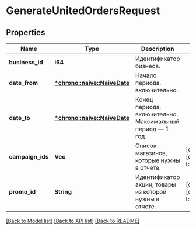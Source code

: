 # GenerateUnitedOrdersRequest

## Properties
Name | Type | Description | Notes
------------ | ------------- | ------------- | -------------
**business_id** | **i64** | Идентификатор бизнеса. | 
**date_from** | [***chrono::naive::NaiveDate**](date.md) | Начало периода, включительно. | 
**date_to** | [***chrono::naive::NaiveDate**](date.md) | Конец периода, включительно. Максимальный период — 1 год. | 
**campaign_ids** | **Vec<i64>** | Список магазинов, которые нужны в отчете. | [optional] [default to None]
**promo_id** | **String** | Идентификатор акции, товары из которой нужны в отчете. | [optional] [default to None]

[[Back to Model list]](../README.md#documentation-for-models) [[Back to API list]](../README.md#documentation-for-api-endpoints) [[Back to README]](../README.md)



